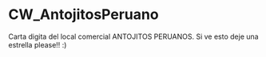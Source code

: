# CW_AntojitosPeruano
Carta digita del local comercial ANTOJITOS PERUANOS. Si ve esto deje una estrella please!! :)
